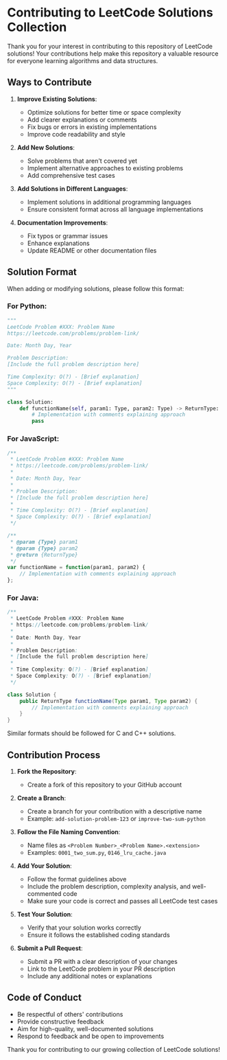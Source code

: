 # Contributing to LeetCode Solutions Collection

Thank you for your interest in contributing to this repository of LeetCode solutions! Your contributions help make this repository a valuable resource for everyone learning algorithms and data structures.

## Ways to Contribute

1. **Improve Existing Solutions**:
   - Optimize solutions for better time or space complexity
   - Add clearer explanations or comments
   - Fix bugs or errors in existing implementations
   - Improve code readability and style

2. **Add New Solutions**:
   - Solve problems that aren't covered yet
   - Implement alternative approaches to existing problems
   - Add comprehensive test cases

3. **Add Solutions in Different Languages**:
   - Implement solutions in additional programming languages
   - Ensure consistent format across all language implementations

4. **Documentation Improvements**:
   - Fix typos or grammar issues
   - Enhance explanations
   - Update README or other documentation files

## Solution Format

When adding or modifying solutions, please follow this format:

### For Python:
```python
"""
LeetCode Problem #XXX: Problem Name
https://leetcode.com/problems/problem-link/

Date: Month Day, Year

Problem Description:
[Include the full problem description here]

Time Complexity: O(?) - [Brief explanation]
Space Complexity: O(?) - [Brief explanation]
"""

class Solution:
    def functionName(self, param1: Type, param2: Type) -> ReturnType:
        # Implementation with comments explaining approach
        pass
```

### For JavaScript:
```javascript
/**
 * LeetCode Problem #XXX: Problem Name
 * https://leetcode.com/problems/problem-link/
 * 
 * Date: Month Day, Year
 *
 * Problem Description:
 * [Include the full problem description here]
 *
 * Time Complexity: O(?) - [Brief explanation]
 * Space Complexity: O(?) - [Brief explanation]
 */

/**
 * @param {Type} param1
 * @param {Type} param2
 * @return {ReturnType}
 */
var functionName = function(param1, param2) {
    // Implementation with comments explaining approach
};
```

### For Java:
```java
/**
 * LeetCode Problem #XXX: Problem Name
 * https://leetcode.com/problems/problem-link/
 * 
 * Date: Month Day, Year
 *
 * Problem Description:
 * [Include the full problem description here]
 *
 * Time Complexity: O(?) - [Brief explanation]
 * Space Complexity: O(?) - [Brief explanation]
 */

class Solution {
    public ReturnType functionName(Type param1, Type param2) {
        // Implementation with comments explaining approach
    }
}
```

Similar formats should be followed for C and C++ solutions.

## Contribution Process

1. **Fork the Repository**:
   - Create a fork of this repository to your GitHub account

2. **Create a Branch**:
   - Create a branch for your contribution with a descriptive name
   - Example: `add-solution-problem-123` or `improve-two-sum-python`

3. **Follow the File Naming Convention**:
   - Name files as `<Problem Number>_<Problem Name>.<extension>`
   - Examples: `0001_two_sum.py`, `0146_lru_cache.java`

4. **Add Your Solution**:
   - Follow the format guidelines above
   - Include the problem description, complexity analysis, and well-commented code
   - Make sure your code is correct and passes all LeetCode test cases

5. **Test Your Solution**:
   - Verify that your solution works correctly
   - Ensure it follows the established coding standards

6. **Submit a Pull Request**:
   - Submit a PR with a clear description of your changes
   - Link to the LeetCode problem in your PR description
   - Include any additional notes or explanations

## Code of Conduct

- Be respectful of others' contributions
- Provide constructive feedback
- Aim for high-quality, well-documented solutions
- Respond to feedback and be open to improvements

Thank you for contributing to our growing collection of LeetCode solutions!

